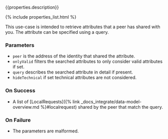 {{properties.description}}

{% include properties_list.html %}

This use-case is intended to retrieve attributes that a peer has shared with you.
The attribute can be specified using a query.

### Parameters

- `peer` is the address of the identity that shared the attribute.
- `onlyValid` filters the searched attributes to only consider valid attributes if set.
- `query` describes the searched attribute in detail if present.
- `hideTechnical` if set technical attributes are not considered.

### On Success

- A list of [LocalRequests]({% link _docs_integrate/data-model-overview.md %}#localrequest)
  shared by the peer that match the query.

### On Failure

- The parameters are malformed.
